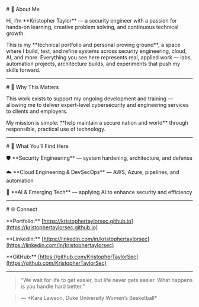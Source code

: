 \# 👋 About Me



Hi, I’m \*\*Kristopher Taylor\*\* — a security engineer with a passion for hands-on learning, creative problem solving, and continuous technical growth.  



This is my \*\*technical portfolio and personal proving ground\*\*, a space where I build, test, and refine systems across security engineering, cloud, AI, and more. Everything you see here represents real, applied work — labs, automation projects, architecture builds, and experiments that push my skills forward.



---



\# 🎯 Why This Matters



This work exists to support my ongoing development and training — allowing me to deliver expert-level cybersecurity and engineering services to clients and employers.  



My mission is simple: \*\*help maintain a secure nation and world\*\* through responsible, practical use of technology.



---



\# 🧩 What You’ll Find Here



🛡️ \*\*Security Engineering\*\* — system hardening, architecture, and defense  

☁️ \*\*Cloud Engineering \& DevSecOps\*\* — AWS, Azure, pipelines, and automation  

🤖 \*\*AI \& Emerging Tech\*\* — applying AI to enhance security and efficiency  



---



\# 🌐 Connect



\*\*Portfolio:\*\* \[https://kristophertaylorsec.github.io](https://kristophertaylorsec.github.io)  

\*\*LinkedIn:\*\* \[https://linkedin.com/in/kristophertaylorsec](https://linkedin.com/in/kristophertaylorsec)  

\*\*GitHub:\*\* \[https://github.com/KristopherTaylorSec](https://github.com/KristopherTaylorSec)



---



> “We wait for life to get easier, but life never gets easier. What happens is you handle hard better.”  

> — \*Kara Lawson, Duke University Women’s Basketball\*



